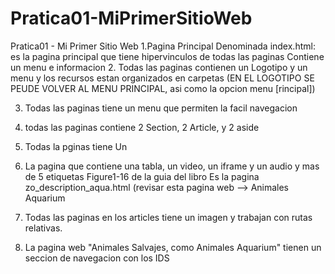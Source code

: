 # Pratica01-MiPrimerSitioWeb
Pratica01 - Mi Primer Sitio Web
1.Pagina Principal Denominada index.html: es la pagina principal que tiene hipervinculos de todas las paginas
Contiene un menu e informacion 
2. Todas las paginas contienen un Logotipo y un menu y los recursos estan organizados en carpetas
(EN EL LOGOTIPO SE PEUDE VOLVER AL MENU PRINCIPAL, asi como la opcion menu [rincipal])

3. Todas las paginas tiene un menu que permiten la facil navegacion

4. todas las paginas contiene 2 Section, 2 Article, y 2 aside

5. Todas la pginas tiene Un <footer>

6. La pagina que contiene una tabla, un video, un iframe y un audio y mas de 5 etiquetas Figure1-16 de la guia del libro
Es la pagina zo_description_aqua.html (revisar esta pagina web --> Animales Aquarium

7. Todas las paginas en los articles tiene un imagen y trabajan con rutas relativas.

8. La pagina web "Animales Salvajes, como Animales Aquarium" tienen un seccion de navegacion con los IDS